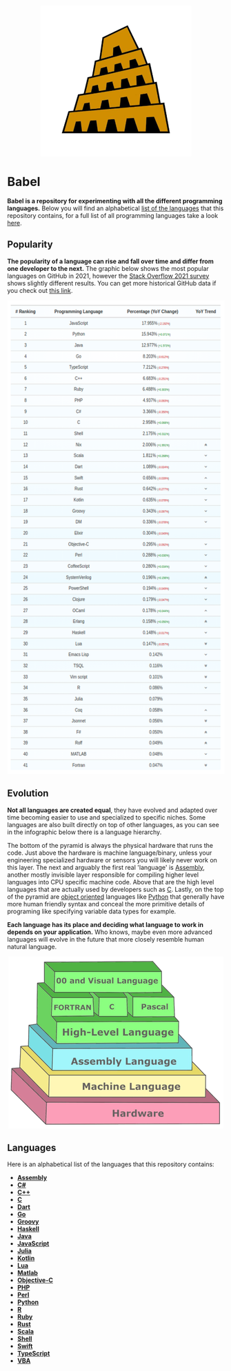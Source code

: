 <p align="center"><img width="350" height="350" src="https://github.com/jgphilpott/babel/blob/main/icon.png"></p>

# Babel

**Babel is a repository for experimenting with all the different programming languages.** Below you will find an alphabetical [list of the languages](https://github.com/jgphilpott/babel#languages) that this repository contains, for a full list of all programming languages take a look [here](https://en.wikipedia.org/wiki/List_of_programming_languages).

## Popularity

**The popularity of a language can rise and fall over time and differ from one developer to the next.** The graphic below shows the most popular languages on GitHub in 2021, however the [Stack Overflow 2021 survey](https://insights.stackoverflow.com/survey/2021#most-popular-technologies-language) shows slightly different results. You can get more historical GitHub data if you check out [this link](https://madnight.github.io/githut/#/pull_requests).

<p align="center"><img width="550" height="1100" src="https://github.com/jgphilpott/babel/blob/main/stats.png"></p>

## Evolution

**Not all languages are created equal**, they have evolved and adapted over time becoming easier to use and specialized to specific niches. Some languages are also built directly on top of other languages, as you can see in the infographic below there is a language hierarchy.

The bottom of the pyramid is always the physical hardware that runs the code. Just above the hardware is machine language/binary, unless your engineering specialized hardware or sensors you will likely never work on this layer. The next and arguably the first real 'language' is [Assembly](https://github.com/jgphilpott/babel/blob/main/Assembly/README.md), another mostly invisible layer responsible for compiling higher level languages into CPU specific machine code. Above that are the high level languages that are actually used by developers such as [C](https://github.com/jgphilpott/babel/blob/main/C/README.md). Lastly, on the top of the pyramid are [object oriented](https://en.wikipedia.org/wiki/Object-oriented_programming) languages like [Python](https://github.com/jgphilpott/babel/blob/main/Python/README.md) that generally have more human friendly syntax and conceal the more primitive details of programing like specifying variable data types for example.

**Each language has its place and deciding what language to work in depends on your application.** Who knows, maybe even more advanced languages will evolve in the future that more closely resemble human natural language.

<p align="center"><img width="500" height="400" src="https://github.com/jgphilpott/babel/blob/main/hierarchy.png"></p>

## Languages

Here is an alphabetical list of the languages that this repository contains:

 - **[Assembly](https://github.com/jgphilpott/babel/blob/main/Assembly/README.md)**
 - **[C#](https://github.com/jgphilpott/babel/blob/main/C%23/README.md)**
 - **[C++](https://github.com/jgphilpott/babel/blob/main/C%2B%2B/README.md)**
 - **[C](https://github.com/jgphilpott/babel/blob/main/C/README.md)**
 - **[Dart](https://github.com/jgphilpott/babel/blob/main/Dart/README.md)**
 - **[Go](https://github.com/jgphilpott/babel/blob/main/Go/README.md)**
 - **[Groovy](https://github.com/jgphilpott/babel/blob/main/Groovy/README.md)**
 - **[Haskell](https://github.com/jgphilpott/babel/blob/main/Haskell/README.md)**
 - **[Java](https://github.com/jgphilpott/babel/blob/main/Java/README.md)**
 - **[JavaScript](https://github.com/jgphilpott/babel/blob/main/JavaScript/README.md)**
 - **[Julia](https://github.com/jgphilpott/babel/blob/main/Julia/README.md)**
 - **[Kotlin](https://github.com/jgphilpott/babel/blob/main/Kotlin/README.md)**
 - **[Lua](https://github.com/jgphilpott/babel/blob/main/Lua/README.md)**
 - **[Matlab](https://github.com/jgphilpott/babel/blob/main/Matlab/README.md)**
 - **[Objective-C](https://github.com/jgphilpott/babel/blob/main/Objective-C/README.md)**
 - **[PHP](https://github.com/jgphilpott/babel/blob/main/PHP/README.md)**
 - **[Perl](https://github.com/jgphilpott/babel/blob/main/Perl/README.md)**
 - **[Python](https://github.com/jgphilpott/babel/blob/main/Python/README.md)**
 - **[R](https://github.com/jgphilpott/babel/blob/main/R/README.md)**
 - **[Ruby](https://github.com/jgphilpott/babel/blob/main/Ruby/README.md)**
 - **[Rust](https://github.com/jgphilpott/babel/blob/main/Rust/README.md)**
 - **[Scala](https://github.com/jgphilpott/babel/blob/main/Scala/README.md)**
 - **[Shell](https://github.com/jgphilpott/babel/blob/main/Shell/README.md)**
 - **[Swift](https://github.com/jgphilpott/babel/blob/main/Swift/README.md)**
 - **[TypeScript](https://github.com/jgphilpott/babel/blob/main/TypeScript/README.md)**
 - **[VBA](https://github.com/jgphilpott/babel/blob/main/VBA/README.md)**
